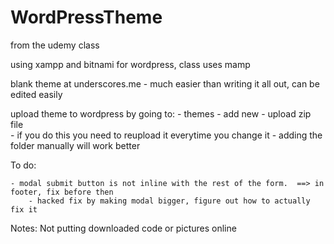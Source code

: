 # WordPressTheme

from the udemy class

using xampp and bitnami for wordpress, class uses mamp

blank theme at underscores.me
	 - much easier than writing it all out, can be edited easily

upload theme to wordpress by going to:
	- themes
	- add new
	- upload zip file			
		- if you do this you need to reupload it everytime you change it
	- adding the folder manually will work better

To do: 

	
	- modal submit button is not inline with the rest of the form.  ==> in footer, fix before then
		- hacked fix by making modal bigger, figure out how to actually fix it
		

Notes:
Not putting downloaded code or pictures online
